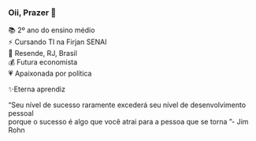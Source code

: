 ### Oii, Prazer 👋

📚 2º ano do ensino médio  
⚡ Cursando TI na Firjan SENAI  
📍  Resende, RJ, Brasil  
💰 Futura economista  
💗 Apaixonada por política  

✨Eterna aprendiz  

“Seu nível de sucesso raramente excederá seu nível de desenvolvimento pessoal  
porque o sucesso é algo que você atrai para a pessoa que se torna ”- Jim Rohn



